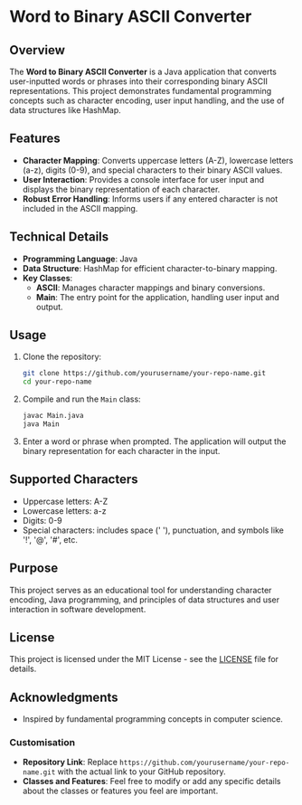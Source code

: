 # Word to Binary ASCII Converter

## Overview
The **Word to Binary ASCII Converter** is a Java application that converts user-inputted words or phrases into their corresponding binary ASCII representations. This project demonstrates fundamental programming concepts such as character encoding, user input handling, and the use of data structures like HashMap.

## Features
- **Character Mapping**: Converts uppercase letters (A-Z), lowercase letters (a-z), digits (0-9), and special characters to their binary ASCII values.
- **User Interaction**: Provides a console interface for user input and displays the binary representation of each character.
- **Robust Error Handling**: Informs users if any entered character is not included in the ASCII mapping.

## Technical Details
- **Programming Language**: Java
- **Data Structure**: HashMap for efficient character-to-binary mapping.
- **Key Classes**:
  - **ASCII**: Manages character mappings and binary conversions.
  - **Main**: The entry point for the application, handling user input and output.

## Usage
1. Clone the repository:
   ```bash
   git clone https://github.com/yourusername/your-repo-name.git
   cd your-repo-name
   ```

2. Compile and run the `Main` class:
   ```bash
   javac Main.java
   java Main
   ```

3. Enter a word or phrase when prompted. The application will output the binary representation for each character in the input.

## Supported Characters
- Uppercase letters: A-Z
- Lowercase letters: a-z
- Digits: 0-9
- Special characters: includes space (' '), punctuation, and symbols like '!', '@', '#', etc.

## Purpose
This project serves as an educational tool for understanding character encoding, Java programming, and principles of data structures and user interaction in software development.

## License
This project is licensed under the MIT License - see the [LICENSE](LICENSE) file for details.

## Acknowledgments
- Inspired by fundamental programming concepts in computer science.

### Customisation
- **Repository Link**: Replace `https://github.com/yourusername/your-repo-name.git` with the actual link to your GitHub repository.
- **Classes and Features**: Feel free to modify or add any specific details about the classes or features you feel are important.
